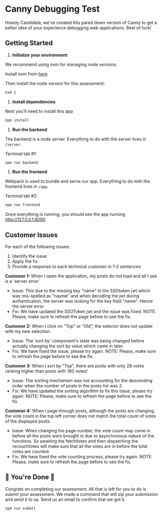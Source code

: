 # Canny Debugging Test

Howdy Candidate, we've created this pared down version of Canny to get a better idea of your experience debugging web applications. Best of luck!

## Getting Started

1. **Initialize your environment**

We recommend using nvm for managing node versions.

Install nvm from [here](https://github.com/creationix/nvm)

Then install the node version for this assessment:

```sh
nvm i
```

1. **Install dependencies**

Next you'll need to install this app

```sh
npm install
```

1. **Run the backend**

The backend is a node server. Everything to do with the server lives in `/server`.

Terminal tab #1:

```sh
npm run backend
```

1. **Run the frontend**

Webpack is used to bundle and serve our app. Everything to do with the frontend lives in `/app`.

Terminal tab #2:

```sh
npm run frontend
```

Once everything is running, you should see the app running http://127.0.0.1:8080.

## Customer Issues

For each of the following issues:

1. Identify the issue
1. Apply the fix
1. Provide a response to each technical customer in 1-2 sentences

**Customer 1:** When I open the application, my posts do not load and all I see is a 'server error'.

- Issue: This due to the missing key "name" in the SSOtoken jwt which was mis-spelled as "nayme" and when decoding the jwt during authentication, the server was looking for the key field "name". Hence the server error.
- Fix: We have updated the SSOToken jwt and the issue was fixed. NOTE: Please, make sure to refresh the page before to see the fix.

**Customer 2:** When I click on "Top" or "Old", the selector does not update with my new selection.

- Issue: The 'sort by' component's state was being changed before actually changing the sort by value which came in later.
- Fix: We have fixed the issue, please try again. NOTE: Please, make sure to refresh the page before to see the fix.

**Customer 3:** When I sort by "Top", there are posts with only 28 votes ranking higher than posts with 180 votes!

- Issue: The sorting mechanism was not accounting for the descending order when the number of posts in the posts list was 2.
- Fix: We have updated the sorting algorithm to fix this issue, please try again. NOTE: Please, make sure to refresh the page before to see the fix.


**Customer 4:** When I page through posts, although the posts are changing, the vote count in the top left corner does not match the total count of votes of the displayed posts.

- Issue: When changing the page number, the vote count may come in before all the posts were brought in due to asynchronous nature of the functions. So awaiting the fetchVotes and then dispatching the recountVotes will make sure that all the votes are in before the total votes are counted.
- Fix: We have fixed the vote counting process, please try again. NOTE: Please, make sure to refresh the page before to see the fix.

## 🎉 You're Done 🎉

Congrats on completing our assessment. All that is left for you to do is submit your assessment. We made a command that will zip your submission and send it to us. Send us an email to confirm that we got it.

```sh
npm run submit
```
